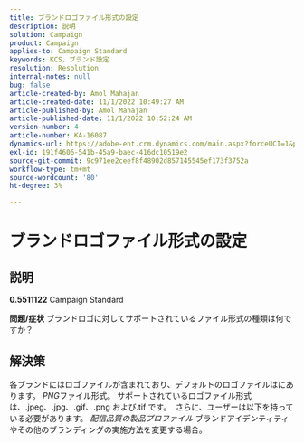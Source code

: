 ```yaml
---
title: ブランドロゴファイル形式の設定
description: 説明
solution: Campaign
product: Campaign
applies-to: Campaign Standard
keywords: KCS，ブランド設定
resolution: Resolution
internal-notes: null
bug: false
article-created-by: Amol Mahajan
article-created-date: 11/1/2022 10:49:27 AM
article-published-by: Amol Mahajan
article-published-date: 11/1/2022 10:52:24 AM
version-number: 4
article-number: KA-16087
dynamics-url: https://adobe-ent.crm.dynamics.com/main.aspx?forceUCI=1&pagetype=entityrecord&etn=knowledgearticle&id=37eab4d6-d259-ed11-9561-6045bd006a22
exl-id: 191f4606-541b-45a9-baec-416dc10519e2
source-git-commit: 9c971ee2ceef8f48902d857145545ef173f3752a
workflow-type: tm+mt
source-wordcount: '80'
ht-degree: 3%

---
```


# ブランドロゴファイル形式の設定

## 説明

<b>0.5511122</b>
Campaign Standard


<b>問題/症状</b>
ブランドロゴに対してサポートされているファイル形式の種類は何ですか？


## 解決策


各ブランドにはロゴファイルが含まれており、デフォルトのロゴファイルはにあります。 *PNG*&#x200B;ファイル形式。 サポートされているロゴファイル形式は、.jpeg、.jpg、.gif、.png および.tif です。  さらに、ユーザーは以下を持っている必要があります。 *配信品質の製品プロファイル* ブランドアイデンティティやその他のブランディングの実施方法を変更する場合。
